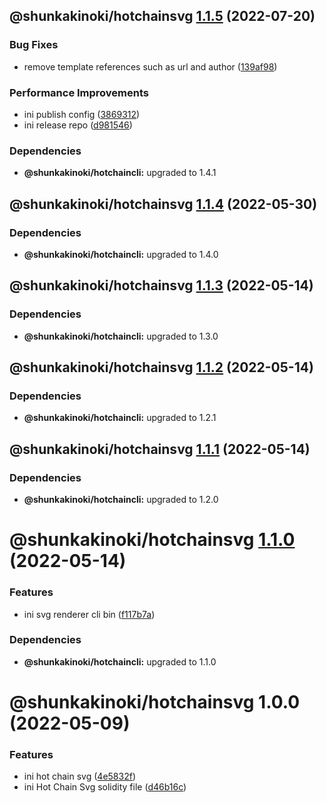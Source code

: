 ## @shunkakinoki/hotchainsvg [1.1.5](https://github.com/shunkakinoki/contracts/compare/@shunkakinoki/hotchainsvg@1.1.4...@shunkakinoki/hotchainsvg@1.1.5) (2022-07-20)

### Bug Fixes

- remove template references such as url and author ([139af98](https://github.com/shunkakinoki/contracts/commit/139af98ef46346d25875224520c58502befa44c1))

### Performance Improvements

- ini publish config ([3869312](https://github.com/shunkakinoki/contracts/commit/3869312ec4a979930e54bacb6ebae3d2078818cd))
- ini release repo ([d981546](https://github.com/shunkakinoki/contracts/commit/d981546cf1a440703acee787be764d3afaf053bc))

### Dependencies

- **@shunkakinoki/hotchaincli:** upgraded to 1.4.1

## @shunkakinoki/hotchainsvg [1.1.4](https://github.com/shunkakinoki/contracts/compare/@shunkakinoki/hotchainsvg@1.1.3...@shunkakinoki/hotchainsvg@1.1.4) (2022-05-30)

### Dependencies

- **@shunkakinoki/hotchaincli:** upgraded to 1.4.0

## @shunkakinoki/hotchainsvg [1.1.3](https://github.com/shunkakinoki/contracts/compare/@shunkakinoki/hotchainsvg@1.1.2...@shunkakinoki/hotchainsvg@1.1.3) (2022-05-14)

### Dependencies

- **@shunkakinoki/hotchaincli:** upgraded to 1.3.0

## @shunkakinoki/hotchainsvg [1.1.2](https://github.com/shunkakinoki/contracts/compare/@shunkakinoki/hotchainsvg@1.1.1...@shunkakinoki/hotchainsvg@1.1.2) (2022-05-14)

### Dependencies

- **@shunkakinoki/hotchaincli:** upgraded to 1.2.1

## @shunkakinoki/hotchainsvg [1.1.1](https://github.com/shunkakinoki/contracts/compare/@shunkakinoki/hotchainsvg@1.1.0...@shunkakinoki/hotchainsvg@1.1.1) (2022-05-14)

### Dependencies

- **@shunkakinoki/hotchaincli:** upgraded to 1.2.0

# @shunkakinoki/hotchainsvg [1.1.0](https://github.com/shunkakinoki/contracts/compare/@shunkakinoki/hotchainsvg@1.0.0...@shunkakinoki/hotchainsvg@1.1.0) (2022-05-14)

### Features

- ini svg renderer cli bin ([f117b7a](https://github.com/shunkakinoki/contracts/commit/f117b7abfad6b4e56a3dd45df2110371a0d71584))

### Dependencies

- **@shunkakinoki/hotchaincli:** upgraded to 1.1.0

# @shunkakinoki/hotchainsvg 1.0.0 (2022-05-09)

### Features

- ini hot chain svg ([4e5832f](https://github.com/shunkakinoki/contracts/commit/4e5832f305ca09d330ebcb7330936ee3505b4dca))
- ini Hot Chain Svg solidity file ([d46b16c](https://github.com/shunkakinoki/contracts/commit/d46b16c6bbf3ba105fb16c51dc8be58f92f3c09b))
